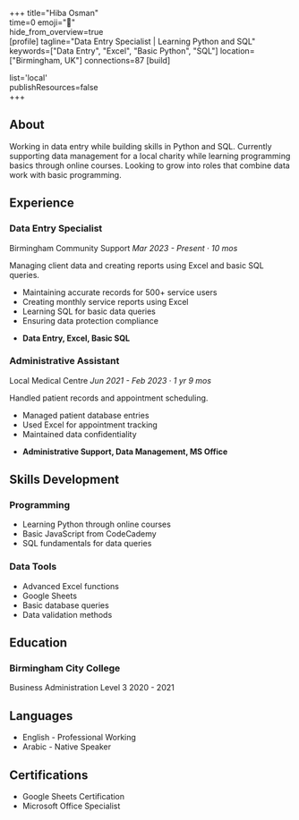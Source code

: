 +++ 
title="Hiba Osman"  
time=0 
emoji="👤"  
hide_from_overview=true  
[profile] 
tagline="Data Entry Specialist | Learning Python and SQL" 
keywords=["Data Entry", "Excel", "Basic Python", "SQL"] 
location=["Birmingham, UK"] 
connections=87 
[build]    
   
list='local'    
publishResources=false  
+++

## About

Working in data entry while building skills in Python and SQL. Currently supporting data management for a local charity while learning programming basics through online courses. Looking to grow into roles that combine data work with basic programming.

## Experience

### Data Entry Specialist

Birmingham Community Support
_Mar 2023 - Present · 10 mos_

Managing client data and creating reports using Excel and basic SQL queries.

- Maintaining accurate records for 500+ service users
- Creating monthly service reports using Excel
- Learning SQL for basic data queries
- Ensuring data protection compliance

* **Data Entry, Excel, Basic SQL**

### Administrative Assistant

Local Medical Centre
_Jun 2021 - Feb 2023 · 1 yr 9 mos_

Handled patient records and appointment scheduling.

- Managed patient database entries
- Used Excel for appointment tracking
- Maintained data confidentiality

* **Administrative Support, Data Management, MS Office**

## Skills Development

### Programming

- Learning Python through online courses
- Basic JavaScript from CodeCademy
- SQL fundamentals for data queries

### Data Tools

- Advanced Excel functions
- Google Sheets
- Basic database queries
- Data validation methods

## Education

### Birmingham City College

Business Administration Level 3
2020 - 2021

## Languages

- English - Professional Working
- Arabic - Native Speaker

## Certifications

- Google Sheets Certification
- Microsoft Office Specialist
